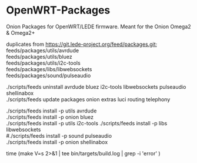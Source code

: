 # OpenWRT-Packages

Onion Packages for OpenWRT/LEDE firmware. Meant for the Onion Omega2 & Omega2+

duplicates from https://git.lede-project.org/feed/packages.git;  
feeds/packages/utils/avrdude  
feeds/packages/utils/bluez  
feeds/packages/utils/i2c-tools  
feeds/packages/libs/libwebsockets  
feeds/packages/sound/pulseaudio  

./scripts/feeds uninstall avrdude bluez i2c-tools libwebsockets pulseaudio shellinabox  
./scripts/feeds update packages onion extras luci routing telephony

./scripts/feeds install -p utils avrdude  
./scripts/feeds install -p onion bluez  
./scripts/feeds install -p utils i2c-tools 
./scripts/feeds install -p libs libwebsockets  
#./scripts/feeds install -p sound pulseaudio  
./scripts/feeds install -p onion shellinabox  


time (make V=s 2>&1 | tee bin/targets/build.log | grep -i 'error' )  

